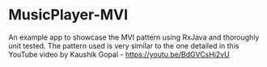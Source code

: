 # MusicPlayer-MVI
An example app to showcase the MVI pattern using RxJava and thoroughly unit tested.
The pattern used is very similar to the one detailed in this YouTube video by Kaushik Gopal - https://youtu.be/BdGVCsHj2vU

